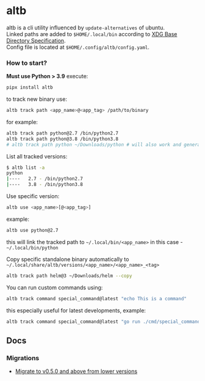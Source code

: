 # altb
altb is a cli utility influenced by `update-alternatives` of ubuntu.  
Linked paths are added to `$HOME/.local/bin` according to [XDG Base Directory Specification](https://specifications.freedesktop.org/basedir-spec/basedir-spec-latest.html).  
Config file is located at `$HOME/.config/altb/config.yaml`.

### How to start?

**Must use Python > 3.9**
execute:
```bash
pipx install altb
```

to track new binary use:
```bash
altb track path <app_name>@<app_tag> /path/to/binary
```
for example:
```bash
altb track path python@2.7 /bin/python2.7
altb track path python@3.8 /bin/python3.8
# altb track path python ~/Downloads/python # will also work and generate a new hash for it
```

List all tracked versions:
```bash
$ altb list -a
python
|----   2.7 - /bin/python2.7
|----   3.8 - /bin/python3.8
```

Use specific version:
```bash
altb use <app_name>[@<app_tag>]
```

example:
```bash
altb use python@2.7
```
this will link the tracked path to `~/.local/bin/<app_name>` in this case - `~/.local/bin/python`

Copy specific standalone binary automatically to `~/.local/share/altb/versions/<app_name>/<app_name>_<tag>`
```bash
altb track path helm@3 ~/Downloads/helm --copy
```

You can run custom commands using:
```bash
altb track command special_command@latest "echo This is a command"
```
this especially useful for latest developments, example:
```bash
altb track command special_command@latest "go run ./cmd/special_command" --working-directory "$HOME/special_command"
```


## Docs
### Migrations
- [Migrate to v0.5.0 and above from lower versions](./docs/migrations/migrate_to_0_5_0.md)